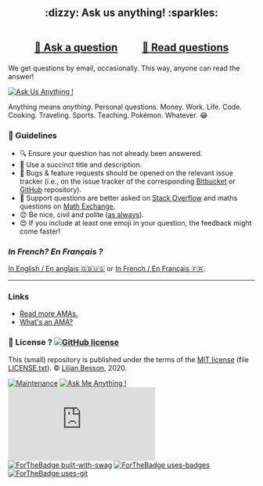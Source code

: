 
<h2 align="center">
:dizzy: Ask us anything! :sparkles:<br><br>

<a href="../../issues/new">:speech_balloon: Ask a question</a> &nbsp;&nbsp;&nbsp;&nbsp;&nbsp;&nbsp;&nbsp;&nbsp; <a href="../../issues?q=is%3Aissue+is%3Aclosed+sort%3Aupdated-desc">:book: Read questions</a>
</h2>

We get questions by email, occasionally. This way, anyone can read the answer!

[![Ask Us Anything !](https://img.shields.io/badge/Ask%20us-anything-1abc9c.svg)](https://GitHub.com/Rennes-en-Resilience/Contact-us)

Anything means *anything*. Personal questions. Money. Work. Life. Code.
Cooking. Traveling. Sports. Teaching. Pokémon. Whatever. :joy:

### :memo: Guidelines

 - :mag: Ensure your question has not already been answered.
 - :memo: Use a succinct title and description.
 - :bug: Bugs & feature requests should be opened on the relevant issue tracker (i.e., on the issue tracker of the corresponding [Bitbucket](https://bitbucket.org/lbesson/) or [GitHub](https://github.com/Naereen/) repository).
 - :signal_strength: Support questions are better asked on [Stack Overflow](https://stackoverflow.com/) and maths questions on [Math Exchange](https://math.stackexchange.com/).
 - :blush: Be nice, civil and polite ([as always](http://contributor-covenant.org/version/1/4/)).
 - :heart_eyes: If you include at least one emoji in your question, the feedback might come faster!

### *In French? En Français ?*
[In English / En anglais :gb::us:](https://github.com/Rennes-en-Resilience/Contact-us)
or [In French / En Français :fr:](https://github.com/Rennes-en-Resilience/Contactez-nous).

----

### Links

 - [Read more AMAs.](https://github.com/sindresorhus/amas)
 - [What's an AMA?](https://en.wikipedia.org/wiki/Reddit#IAmA_and_AMA)

### :scroll: License ? [![GitHub license](https://img.shields.io/github/license/Rennes-en-Resilience/Contact-us.svg)](https://github.com/Rennes-en-Resilience/Contact-us/blob/master/LICENSE)
This (small) repository is published under the terms of the [MIT license](http://lbesson.mit-license.org/) (file [LICENSE.txt](LICENSE.txt)).
© [Lilian Besson](https://GitHub.com/Naereen), 2020.

[![Maintenance](https://img.shields.io/badge/Maintenu%3F-oui-green.svg)](https://GitHub.com/Rennes-en-Resilience/Contact-us/graphs/commit-activity)
[![Ask Me Anything !](https://img.shields.io/badge/Ask%20me-anything-1abc9c.svg)](https://GitHub.com/Rennes-en-Resilience/Contact-us)
[![Analytics](https://ga-beacon.appspot.com/UA-38514290-17/github.com/Rennes-en-Resilience/Contact-us/README.md?pixel)](https://GitHub.com/Rennes-en-Resilience/Contact-us/)
[![ForTheBadge built-with-swag](http://ForTheBadge.com/images/badges/built-with-swag.svg)](https://GitHub.com/Naereen/)
[![ForTheBadge uses-badges](http://ForTheBadge.com/images/badges/uses-badges.svg)](http://ForTheBadge.com)
[![ForTheBadge uses-git](http://ForTheBadge.com/images/badges/uses-git.svg)](https://GitHub.com/)
